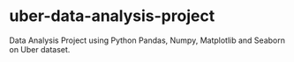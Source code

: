 # uber-data-analysis-project
Data Analysis Project using Python Pandas, Numpy,  Matplotlib and Seaborn on Uber dataset.
